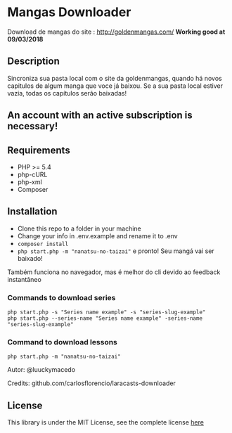 # Mangas Downloader

Download de mangas do site : http://goldenmangas.com/
**Working good at 09/03/2018**

## Description
Sincroniza sua pasta local com o site da goldenmangas, quando há novos capitulos de algum manga que voce já baixou.
Se a sua pasta local estiver vazia, todas os capítulos serão baixadas!

## An account with an active subscription is necessary!

## Requirements
- PHP >= 5.4
- php-cURL
- php-xml
- Composer

## Installation
- Clone this repo to a folder in your machine
- Change your info in .env.example and rename it to .env
- `composer install`
- `php start.php -m "nanatsu-no-taizai"` e pronto! Seu mangá vai ser baixado!

Também funciona no navegador, mas é melhor do cli devido ao feedback instantâneo

### Commands to download series
    php start.php -s "Series name example" -s "series-slug-example"
    php start.php --series-name "Series name example" -series-name "series-slug-example"

### Command to download lessons
    php start.php -m "nanatsu-no-taizai"


Autor: @luuckymacedo

Credits: github.com/carlosflorencio/laracasts-downloader
## License
This library is under the MIT License, see the complete license [here](LICENSE)
